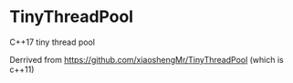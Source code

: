 # TinyThreadPool
C++17 tiny thread pool 

Derrived from https://github.com/xiaoshengMr/TinyThreadPool (which is c++11)
